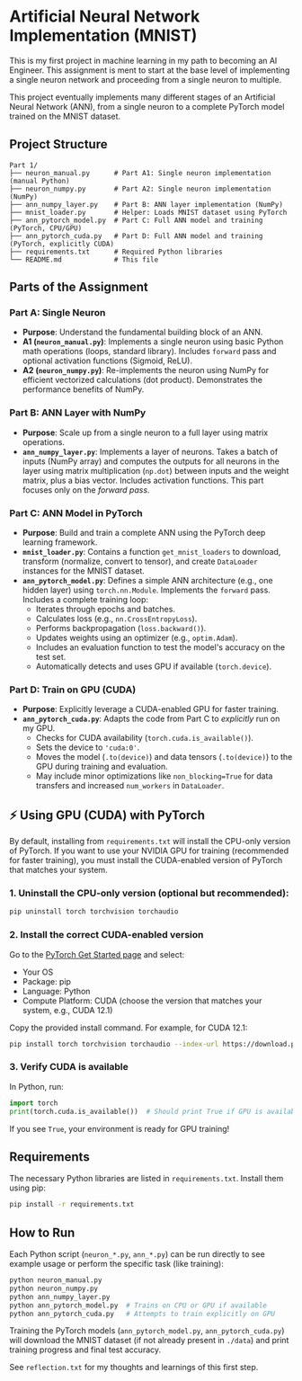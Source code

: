 # Artificial Neural Network Implementation (MNIST)

This is my first project in machine learning in my path to becoming an AI Engineer. This assignment is ment to start at the base level of implementing a single neuron network and proceeding from a single neuron to multiple.

This project eventually implements many different stages of an Artificial Neural Network (ANN), from a single neuron to a complete PyTorch model trained on the MNIST dataset.

## Project Structure

```
Part 1/
├── neuron_manual.py      # Part A1: Single neuron implementation (manual Python)
├── neuron_numpy.py       # Part A2: Single neuron implementation (NumPy)
├── ann_numpy_layer.py    # Part B: ANN layer implementation (NumPy)
├── mnist_loader.py       # Helper: Loads MNIST dataset using PyTorch
├── ann_pytorch_model.py  # Part C: Full ANN model and training (PyTorch, CPU/GPU)
├── ann_pytorch_cuda.py   # Part D: Full ANN model and training (PyTorch, explicitly CUDA)
├── requirements.txt      # Required Python libraries
└── README.md             # This file
```

## Parts of the Assignment

### Part A: Single Neuron

- **Purpose**: Understand the fundamental building block of an ANN.
- **A1 (`neuron_manual.py`)**: Implements a single neuron using basic Python math operations (loops, standard library). Includes `forward` pass and optional activation functions (Sigmoid, ReLU).
- **A2 (`neuron_numpy.py`)**: Re-implements the neuron using NumPy for efficient vectorized calculations (dot product). Demonstrates the performance benefits of NumPy.

### Part B: ANN Layer with NumPy

- **Purpose**: Scale up from a single neuron to a full layer using matrix operations.
- **`ann_numpy_layer.py`**: Implements a layer of neurons. Takes a batch of inputs (NumPy array) and computes the outputs for all neurons in the layer using matrix multiplication (`np.dot`) between inputs and the weight matrix, plus a bias vector. Includes activation functions. This part focuses only on the _forward pass_.

### Part C: ANN Model in PyTorch

- **Purpose**: Build and train a complete ANN using the PyTorch deep learning framework.
- **`mnist_loader.py`**: Contains a function `get_mnist_loaders` to download, transform (normalize, convert to tensor), and create `DataLoader` instances for the MNIST dataset.
- **`ann_pytorch_model.py`**: Defines a simple ANN architecture (e.g., one hidden layer) using `torch.nn.Module`. Implements the `forward` pass. Includes a complete training loop:
  - Iterates through epochs and batches.
  - Calculates loss (e.g., `nn.CrossEntropyLoss`).
  - Performs backpropagation (`loss.backward()`).
  - Updates weights using an optimizer (e.g., `optim.Adam`).
  - Includes an evaluation function to test the model's accuracy on the test set.
  - Automatically detects and uses GPU if available (`torch.device`).

### Part D: Train on GPU (CUDA)

- **Purpose**: Explicitly leverage a CUDA-enabled GPU for faster training.
- **`ann_pytorch_cuda.py`**: Adapts the code from Part C to _explicitly_ run on my GPU.
  - Checks for CUDA availability (`torch.cuda.is_available()`).
  - Sets the device to `'cuda:0'`.
  - Moves the model (`.to(device)`) and data tensors (`.to(device)`) to the GPU during training and evaluation.
  - May include minor optimizations like `non_blocking=True` for data transfers and increased `num_workers` in `DataLoader`.

## ⚡️ Using GPU (CUDA) with PyTorch

By default, installing from `requirements.txt` will install the CPU-only version of PyTorch. If you want to use your NVIDIA GPU for training (recommended for faster training), you must install the CUDA-enabled version of PyTorch that matches your system.

### 1. Uninstall the CPU-only version (optional but recommended):
```bash
pip uninstall torch torchvision torchaudio
```

### 2. Install the correct CUDA-enabled version
Go to the [PyTorch Get Started page](https://pytorch.org/get-started/locally/) and select:
- Your OS
- Package: pip
- Language: Python
- Compute Platform: CUDA (choose the version that matches your system, e.g., CUDA 12.1)

Copy the provided install command. For example, for CUDA 12.1:
```bash
pip install torch torchvision torchaudio --index-url https://download.pytorch.org/whl/cu121
```

### 3. Verify CUDA is available
In Python, run:
```python
import torch
print(torch.cuda.is_available())  # Should print True if GPU is available
```

If you see `True`, your environment is ready for GPU training!

## Requirements

The necessary Python libraries are listed in `requirements.txt`. Install them using pip:

```bash
pip install -r requirements.txt
```

## How to Run

Each Python script (`neuron_*.py`, `ann_*.py`) can be run directly to see example usage or perform the specific task (like training):

```bash
python neuron_manual.py
python neuron_numpy.py
python ann_numpy_layer.py
python ann_pytorch_model.py  # Trains on CPU or GPU if available
python ann_pytorch_cuda.py   # Attempts to train explicitly on GPU
```

Training the PyTorch models (`ann_pytorch_model.py`, `ann_pytorch_cuda.py`) will download the MNIST dataset (if not already present in `./data`) and print training progress and final test accuracy.

See `reflection.txt` for my thoughts and learnings of this first step.